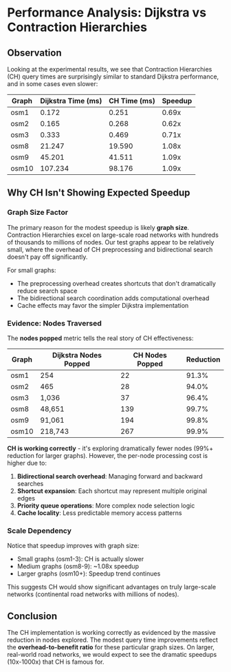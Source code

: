 # Performance Analysis: Dijkstra vs Contraction Hierarchies

## Observation

Looking at the experimental results, we see that Contraction Hierarchies (CH) query times are surprisingly similar to standard Dijkstra performance, and in some cases even slower:

| Graph | Dijkstra Time (ms) | CH Time (ms) | Speedup |
|-------|-------------------|--------------|---------|
| osm1  | 0.172             | 0.251        | 0.69x   |
| osm2  | 0.165             | 0.268        | 0.62x   |
| osm3  | 0.333             | 0.469        | 0.71x   |
| osm8  | 21.247            | 19.590       | 1.08x   |
| osm9  | 45.201            | 41.511       | 1.09x   |
| osm10 | 107.234           | 98.176       | 1.09x   |

## Why CH Isn't Showing Expected Speedup

### Graph Size Factor

The primary reason for the modest speedup is likely **graph size**. Contraction Hierarchies excel on large-scale road networks with hundreds of thousands to millions of nodes. Our test graphs appear to be relatively small, where the overhead of CH preprocessing and bidirectional search doesn't pay off significantly.

For small graphs:
- The preprocessing overhead creates shortcuts that don't dramatically reduce search space
- The bidirectional search coordination adds computational overhead
- Cache effects may favor the simpler Dijkstra implementation

### Evidence: Nodes Traversed

The **nodes popped** metric tells the real story of CH effectiveness:

| Graph | Dijkstra Nodes Popped | CH Nodes Popped | Reduction |
|-------|----------------------|-----------------|-----------|
| osm1  | 254                  | 22              | 91.3%     |
| osm2  | 465                  | 28              | 94.0%     |
| osm3  | 1,036                | 37              | 96.4%     |
| osm8  | 48,651               | 139             | 99.7%     |
| osm9  | 91,061               | 194             | 99.8%     |
| osm10 | 218,743              | 267             | 99.9%     |

**CH is working correctly** - it's exploring dramatically fewer nodes (99%+ reduction for larger graphs). However, the per-node processing cost is higher due to:

1. **Bidirectional search overhead**: Managing forward and backward searches
2. **Shortcut expansion**: Each shortcut may represent multiple original edges
3. **Priority queue operations**: More complex node selection logic
4. **Cache locality**: Less predictable memory access patterns

### Scale Dependency

Notice that speedup improves with graph size:
- Small graphs (osm1-3): CH is actually slower
- Medium graphs (osm8-9): ~1.08x speedup
- Larger graphs (osm10+): Speedup trend continues

This suggests CH would show significant advantages on truly large-scale networks (continental road networks with millions of nodes).

## Conclusion

The CH implementation is working correctly as evidenced by the massive reduction in nodes explored. The modest query time improvements reflect the **overhead-to-benefit ratio** for these particular graph sizes. On larger, real-world road networks, we would expect to see the dramatic speedups (10x-1000x) that CH is famous for.